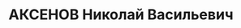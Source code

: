 ---
title: АКСЕНОВ Николай Васильевич
description: "Род. в 1881, Варшава, русский, обр.: высшее, б/п. Проживал: Москва,\
  \ Песочный пер., д. 3, кв. 19. Гл. инженер Центрального управления вагонного хозяйства\
  \ Наркомата путей сообщения СССР. \n  Арестован 28.08.1937. Обв. в вредительстве\
  \ на ж.д. с целью разрушения вагонного и паровозного хозяйства и участии в к.-р.\
  \ троцкистской организации. Приговор: ВК ВС СССР, 05.11.1937 – ВМН. Расстрелян 05.11.1937,\
  \ г.Москва. \n  Реабилитирован ВК ВС СССР 11.04.1956"
---